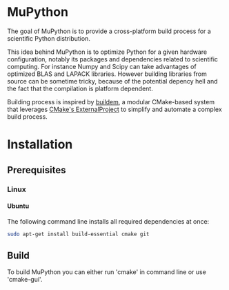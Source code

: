 MuPython
========

The goal of MuPython is to provide a cross-platform build process for a scientific Python distribution.

This idea behind MuPython is to optimize Python for a given hardware configuration, notably its packages and dependencies related to scientific computing. For instance Numpy and Scipy can take advantages of optimized BLAS and LAPACK libraries. However building libraries from source can be sometime tricky, because of the potential depency hell and the fact that the compilation is platform dependent.

Building process is inspired by [buildem](https://github.com/janelia-flyem/buildem), a modular CMake-based system that leverages [CMake's ExternalProject](http://www.kitware.com/media/html/BuildingExternalProjectsWithCMake2.8.html) to simplify and automate a complex build process.

# Installation

## Prerequisites

### Linux

#### Ubuntu

The following command line installs all required dependencies at once:
```bash
sudo apt-get install build-essential cmake git
```
## Build

To build MuPython you can either run 'cmake' in command line or use 'cmake-gui'.
